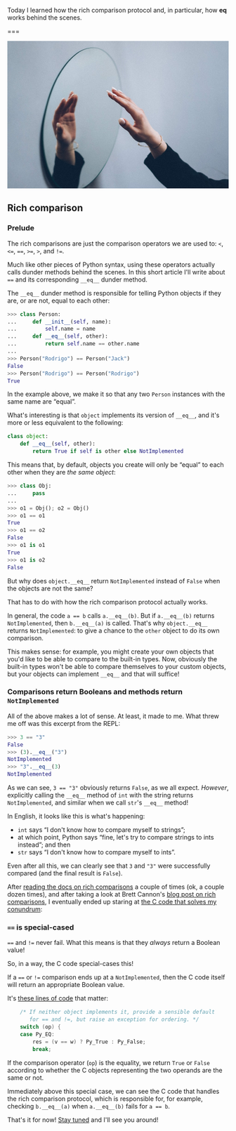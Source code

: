 Today I learned how the rich comparison protocol and, in particular, how __eq__ works behind the scenes.

===

<!--<script async src="https://platform.twitter.com/widgets.js" charset="utf-8"></script>-->

![](thumbnail.webp "Photo by Михаил Секацкий on Unsplash")


## Rich comparison

### Prelude

The rich comparisons are just the comparison operators we are used to:
`<`, `<=`, `==`, `>=`, `>`, and `!=`.

Much like other pieces of Python syntax, using these operators actually calls
dunder methods behind the scenes.
In this short article I'll write about `==` and its corresponding `__eq__` dunder method.

The `__eq__` dunder method is responsible for telling Python objects if they are,
or are not, equal to each other:

```py
>>> class Person:
...     def __init__(self, name):
...         self.name = name
...     def __eq__(self, other):
...         return self.name == other.name
...
>>> Person("Rodrigo") == Person("Jack")
False
>>> Person("Rodrigo") == Person("Rodrigo")
True
```

In the example above, we make it so that any two `Person` instances with the same name are “equal”.

What's interesting is that `object` implements its version of `__eq__`,
and it's more or less equivalent to the following:

```py
class object:
    def __eq__(self, other):
        return True if self is other else NotImplemented
```

This means that, by default, objects you create will only be “equal” to each other when they are
_the same object_:

```py
>>> class Obj:
...     pass
...
>>> o1 = Obj(); o2 = Obj()
>>> o1 == o1
True
>>> o1 == o2
False
>>> o1 is o1
True
>>> o1 is o2
False
```

But why does `object.__eq__` return `NotImplemented` instead of `False` when the objects are not the same?

That has to do with how the rich comparison protocol actually works.

In general, the code `a == b` calls `a.__eq__(b)`.
But if `a.__eq__(b)` returns `NotImplemented`, then `b.__eq__(a)` is called.
That's why `object.__eq__` returns `NotImplemented`: to give a chance to the `other`
object to do its own comparison.

This makes sense:
for example, you might create your own objects that you'd like to be able to compare to the built-in types.
Now, obviously the built-in types won't be able to compare themselves to your custom objects,
but your objects can implement `__eq__` and that will suffice!


### Comparisons return Booleans and methods return `NotImplemented`

All of the above makes a lot of sense.
At least, it made to me.
What threw me off was this excerpt from the REPL:

```py
>>> 3 == "3"
False
>>> (3).__eq__("3")
NotImplemented
>>> "3".__eq__(3)
NotImplemented
```

As we can see, `3 == "3"` obviously returns `False`, as we all expect.
_However_, explicitly calling the `__eq__` method of `int` with the string
returns `NotImplemented`, and similar when we call `str`'s `__eq__` method!

In English, it looks like this is what's happening:

 - `int` says “I don't know how to compare myself to strings”;
 - at which point, Python says “fine, let's try to compare strings to ints instead”; and then
 - `str` says “I don't know how to compare myself to ints”.

Even after all this, we can clearly see that `3` and `"3"` were successfully compared
(and the final result is `False`).

After [reading the docs on rich comparisons][docs] a couple of times
(ok, a couple dozen times), and after taking a look at Brett Cannon's
[blog post on rich comparisons][brett],
I eventually ended up staring at [the C code that solves my conundrum][C-code-solution]:


### `==` is special-cased

`==` and `!=` never fail.
What this means is that they _always_ return a Boolean value!

So, in a way, the C code special-cases this!

If a `==` or `!=` comparison ends up at a `NotImplemented`,
then the C code itself will return an appropriate Boolean value.

It's [these lines of code][C-code-eq-special-case] that matter:

```C
    /* If neither object implements it, provide a sensible default
       for == and !=, but raise an exception for ordering. */
    switch (op) {
    case Py_EQ:
        res = (v == w) ? Py_True : Py_False;
        break;
```

If the comparison operator (`op`) is the equality,
we return `True` or `False` according to whether the C objects
representing the two operands are the same or not.

Immediately above this special case, we can see the C code
that handles the rich comparison protocol, which is responsible for,
for example, checking `b.__eq__(a)` when `a.__eq__(b)` fails for `a == b`.



That's it for now! [Stay tuned][subscribe] and I'll see you around!


[subscribe]: /subscribe
[docs]: https://docs.python.org/3/reference/datamodel.html#object.__lt__
[brett]: https://snarky.ca/unravelling-rich-comparison-operators/
[C-code-solution]: https://github.com/python/cpython/blob/v3.10.0/Objects/object.c#L708
[C-code-eq-special-case]: https://github.com/python/cpython/blob/v3.10.0/Objects/object.c#L704-L709
